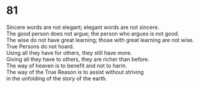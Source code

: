 # 81

Sincere words are not elegant; elegant words are not sincere.<br/>
The good person does not argue; the person who argues is not good.<br/>
The wise do not have great learning; those with great learning are not wise.<br/>
True Persons do not hoard.<br/>
Using all they have for others, they still have more.<br/>
Giving all they have to others, they are richer than before.<br/>
The way of heaven is to benefit and not to harm.<br/>
The way of the True Reason is to assist without striving<br/>
in the unfolding of the story of the earth.<br/>